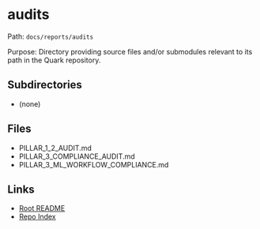 # audits

Path: `docs/reports/audits`

Purpose: Directory providing source files and/or submodules relevant to its path in the Quark repository.

## Subdirectories
- (none)

## Files
- PILLAR_1_2_AUDIT.md
- PILLAR_3_COMPLIANCE_AUDIT.md
- PILLAR_3_ML_WORKFLOW_COMPLIANCE.md

## Links
- [Root README](../../README.md)
- [Repo Index](../../repo_index.json)
